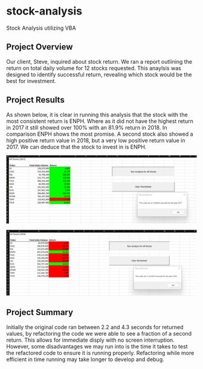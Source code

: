 # stock-analysis
Stock Analysis utilizing VBA

## Project Overview

Our client, Steve, inquired about stock return. We ran a report outlining the return on total daily
volume for 12 stocks requested. This anaylsis was designed to identify successful return, revealing 
which stock would be the best for investment.


## Project Results

As shown below, it is clear in running this analysis that the stock with the most consistent return is ENPH. 
Where as it did not have the highest return in 2017 it still showed over 100% with an 81.9% return in 2018. 
In comparison ENPH shows the most promise. A second stock also showed a high positive return value in 2018, 
but a very low positive return value in 2017. We can deduce that the stock to invest in is ENPH. 

![VBA Challenge 2017](Resources/VBA_Challenge_2017.png)

![VBA Challenge 2018](Resources/VBA_Challenge_2018.png)

## Project Summary

Initially the original code ran between 2.2 and 4.3 seconds for returned values, by refactoring the code
we were able to see a fraction of a second return. This allows for immediate disply with no screen interruption.
However, some disadvantages we may run into is the time it takes to test the refactored code to ensure it is 
running properly. Refactoring while more efficient in time running may take longer to develop and debug. 
